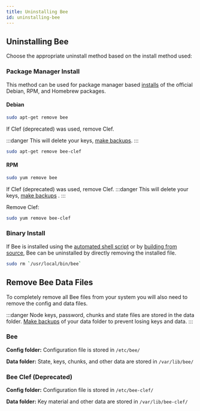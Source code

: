 ```yaml
---
title: Uninstalling Bee
id: uninstalling-bee
---
```


## Uninstalling Bee

Choose the appropriate uninstall method based on the install method used:

### Package Manager Install

This method can be used for package manager based [installs](/docs/bee/installation/install#package-manager-install-recommended-method) of the official Debian, RPM, and Homebrew packages.

#### Debian

```bash
sudo apt-get remove bee
```

If Clef (deprecated) was used, remove Clef.

:::danger
This will delete your keys, [make backups](/docs/bee/working-with-bee/backups).
:::
```bash
sudo apt-get remove bee-clef
```

#### RPM

```bash
sudo yum remove bee
```

If Clef (deprecated) was used, remove Clef.
:::danger
This will delete your keys, [make backups](/docs/bee/working-with-bee/backups) .
:::

Remove Clef:
```bash
sudo yum remove bee-clef
```

### Binary Install
If Bee is installed using the [automated shell script](/docs/bee/installation/install#shell-script-install-alternate-method) or by [building from source](/docs/bee/installation/build-from-source), Bee can be uninstalled by directly removing the installed file.

```bash
sudo rm `/usr/local/bin/bee`
```

## Remove Bee Data Files

To completely remove all Bee files from your system you will also need to remove the config and data files. 

:::danger
Node keys, password, chunks and state files are stored in the data folder. [Make backups](/docs/bee/working-with-bee/backups) of your data folder to prevent losing keys and data. 
:::

### Bee

**Config folder:** Configuration file is stored in `/etc/bee/`

**Data folder:** State, keys, chunks, and other data are stored in `/var/lib/bee/`

### Bee Clef (Deprecated)

**Config folder:** Configuration file is stored in `/etc/bee-clef/`

**Data folder:** Key material and other data are stored in `/var/lib/bee-clef/`
